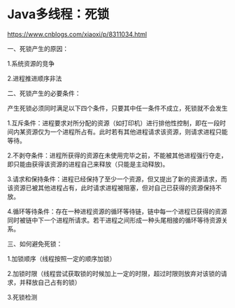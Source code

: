 # Java多线程：死锁

https://www.cnblogs.com/xiaoxi/p/8311034.html

一、死锁产生的原因：

1.系统资源的竞争

2.进程推进顺序非法

二、死锁产生的必要条件：

产生死锁必须同时满足以下四个条件，只要其中任一条件不成立，死锁就不会发生

1.互斥条件：进程要求对所分配的资源（如打印机）进行排他性控制，即在一段时间内某资源仅为一个进程所占有。此时若有其他进程请求该资源，则请求进程只能等待。

2.不剥夺条件：进程所获得的资源在未使用完毕之前，不能被其他进程强行夺走，即只能由获得该资源的进程自己来释放（只能是主动释放)。

3.请求和保持条件：进程已经保持了至少一个资源，但又提出了新的资源请求，而该资源已被其他进程占有，此时请求进程被阻塞，但对自己已获得的资源保持不放。

4.循环等待条件：存在一种进程资源的循环等待链，链中每一个进程已获得的资源同时被链中下一个进程所请求。若干进程之间形成一种头尾相接的循环等待资源关系。

三、如何避免死锁：

1.加锁顺序（线程按照一定的顺序加锁）

2.加锁时限（线程尝试获取锁的时候加上一定的时限，超过时限则放弃对该锁的请求，并释放自己占有的锁）

3.死锁检测




